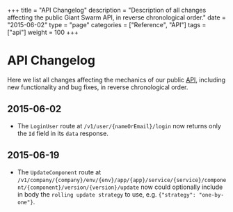 +++
title = "API Changelog"
description = "Description of all changes affecting the public Giant Swarm API, in reverse chronological order."
date = "2015-06-02"
type = "page"
categories = ["Reference", "API"]
tags = ["api"]
weight = 100
+++

# API Changelog

Here we list all changes affecting the mechanics of our public [API](/reference/api/), including new functionality and bug fixes, in reverse chronological order.

## 2015-06-02

* The `LoginUser` route at `/v1/user/{nameOrEmail}/login` now returns only the `Id` field in its `data` response.

## 2015-06-19

* The `UpdateComponent` route at `/v1/company/{company}/env/{env}/app/{app}/service/{service}/component/{component}/version/{version}/update` now could optionally include in body the `rolling update strategy` to use, e.g. `{"strategy": "one-by-one"}`.
